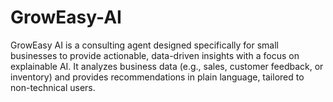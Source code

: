 # GrowEasy-AI
GrowEasy AI is a consulting agent designed specifically for small businesses to provide actionable, data-driven insights with a focus on explainable AI. It analyzes business data (e.g., sales, customer feedback, or inventory) and provides recommendations in plain language, tailored to non-technical users.
